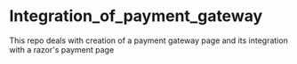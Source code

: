 # Integration_of_payment_gateway
This repo deals with creation of a payment gateway page and its integration with a razor's payment page
